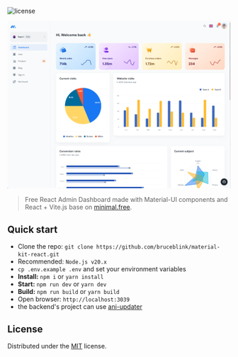 ![license](https://img.shields.io/badge/license-MIT-blue.svg)

![preview](public/assets/images/minimal-free-preview.png)

> Free React Admin Dashboard made with Material-UI components and React + Vite.js base on [minimal.free](https://github.com/minimal-ui-kit/minimal.free).

## Quick start

- Clone the repo: `git clone https://github.com/bruceblink/material-kit-react.git`
- Recommended: `Node.js v20.x`
- `cp .env.example .env` and set your environment variables
- **Install:** `npm i` or `yarn install`
- **Start:** `npm run dev` or `yarn dev`
- **Build:** `npm run build` or `yarn build`
- Open browser: `http://localhost:3039`
- the backend's project can use [ani-updater](https://github.com/bruceblink/ani-updater)

## License

Distributed under the [MIT](LICENSE.md) license.

